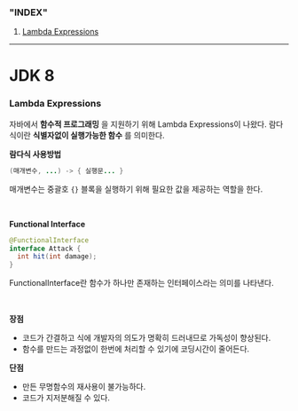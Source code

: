 ### "INDEX"

1. [Lambda Expressions](#lambda-expressions)

---

# JDK 8

### Lambda Expressions

자바에서 **함수적 프로그래밍** 을 지원하기 위해 Lambda Expressions이 나왔다.
람다식이란 **식별자없이 실행가능한 함수** 를 의미한다.

**람다식 사용방법**

```JAVA
(매개변수, ...) -> { 실행문... }
```

매개변수는 중괄호 `{}` 블록을 실행하기 위해 필요한 값을 제공하는 역할을 한다.

<BR>

**Functional Interface**

```JAVA
@FunctionalInterface
interface Attack {
  int hit(int damage);
}
```

FunctionalInterface란 함수가 하나만 존재하는 인터페이스라는 의미를 나타낸다.

<BR>

**장점**

- 코드가 간결하고 식에 개발자의 의도가 명확히 드러내므로 가독성이 향상된다.
- 함수를 만드는 과정없이 한번에 처리할 수 있기에 코딩시간이 줄어든다.

**단점**

- 만든 무명함수의 재사용이 불가능하다.
- 코드가 지저분해질 수 있다.
